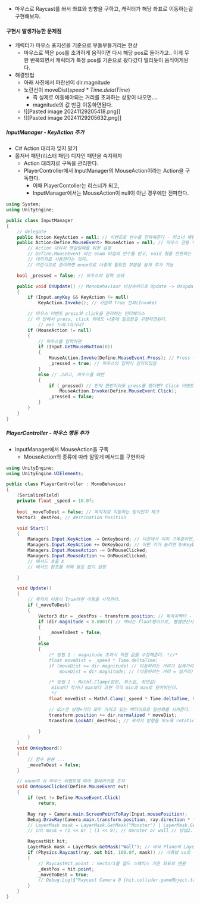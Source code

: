 - 마우스로 Raycast를 쏴서 좌표와 방향을 구하고, 캐릭터가 해당 좌표로 이동하는걸 구현해보자.
#### 구현시 발생가능한 문제점
- 캐릭터가 마우스 포지션을 기준으로 부들부들거리는 현상
	- 마우스로 찍은 pos를 초과하게 움직이면 다시 해당 pos로 돌아가고.. 이게 무한 반복되면서 캐릭터가 특정 pos를 기준으로 왔다갔다 떨리듯이 움직이게된다.
- 해결방법
	- 아래 사진에서 파란선이 dir.magnitude
	- 노란선이 moveDist(_speed * Time.delatTime_)
		- 즉 실제로 이동해야되는 거리를 초과하는 상황이 나오면....
		- magnitude의 값 만큼 이동하면된다. 
	- ![[Pasted image 20241129205418.png]]
	- ![[Pasted image 20241129205632.png]]

##### InputManager - KeyAction 추가
- C# Action 대리자 잊지 말기
- 옵저버 패턴(리스터 패턴) 디자인 패턴을 숙지하자
	- Action 대리자로 구독을 관리한다.
	- PlayerController에서 InputManager의 MouseAction이라는 Action을 구독한다. 
		- 이때 PlayerContoller는 리스너가 되고,
		- InputManager에서는 MouseAction이 null이 아닌 경우에만 전파한다.
```cs
using System;
using UnityEngine;

public class InputManager
{
    // delegate
    public Action KeyAction = null; // 이벤트로 변수를 전파해준다 - 리스너 패턴
    public Action<Define.MouseEvent> MouseAction = null; // 마우스 전용 액션 대리자
        // Action 대리자 헷갈릴때를 위한 설명
        // Define.MouseEvent 라는 enum 타입의 인수를 받고, void 형을 반환하는 메서드를
        // 대리자로 사용한다는 의미.
        // 이런식으로 관리하면 enum으로 나중에 필요한 부분을 쉽게 추가 가능

    bool _pressed = false; // 마우스의 입력 상태

    public void OnUpdate() // Monobehaviour 비상속이므로 Update -> OnUpdate
    {
        if (Input.anyKey && KeyAction != null)
            KeyAction.Invoke(); // 키입력 True 전파(Invoke)

        // 마우스 이벤트 press와 click을 관리하는 인터페이스
        // 이 안에서 press, click 외에도 나중에 필요한걸 구현하면된다.
            // ex) 드래그라거나?
        if (MouseAction != null)
        {
            // 마우스를 입력하면
            if (Input.GetMouseButton(0))
            {
                MouseAction.Invoke(Define.MouseEvent.Press); // Press 이벤트 발생
                _pressed = true; // 마우스의 입력이 감지되었음
            }
            else // 그리고, 마우스를 떼면
            {
                if (_pressed) // 만약 한번이라도 press를 했다면? Click 이벤트 발생
                    MouseAction.Invoke(Define.MouseEvent.Click);
                _pressed = false;
            }
        }
    }   
}
```
##### PlayerController - 마우스 행동 추가
- InputManager에서 MouseAction을 구독
	- MouseAction의 종류에 따라 알맞게 메서드를 구현하자
```cs
using UnityEngine;
using UnityEngine.UIElements;

public class PlayerController : MonoBehaviour
{
    [SerializeField]
    private float _speed = 10.0f;
    
    bool _moveToDest = false; // 목적지로 이동하는 방식인지 체크
    Vector3 _destPos; // destination Position

    void Start()
    {
        Managers.Input.KeyAction -= OnKeyboard; // 다른데서 이미 구독중이면, 끊기
        Managers.Input.KeyAction += OnKeyboard; // 어떤 키가 눌리면 OnKeyboard 함수 실행
        Managers.Input.MouseAction -= OnMouseClicked;
        Managers.Input.MouseAction += OnMouseClicked;
        // 메서드 호출 X
        // 메서드 참조를 위해 괄호 없이 설정

    }

    void Update()
    {
        // 목적지 이동이 True라면 이동을 시작한다.
        if (_moveToDest)
        {
            Vector3 dir = _destPos - transform.position; // 목적지벡터 - 플레이어벡터 = 방향벡터
            if (dir.magnitude < 0.0001f) // 벡터는 float형이므로, 뺄셈연산시 정확하게 0이 나오지 않는다 
            {
                _moveToDest = false;
            }
            else
            {
                /* 방법 1 : magnitude 초과시 직접 값을 수정해준다. *//*
                float moveDist = _speed * Time.deltaTime;
                if (moveDist >= dir.magnitude) // 이동하려는 거리가 실제거리보가 크다면? 
                    moveDist = dir.magnitude; // (이동하려는 거리 = 실거리)를 넣어준다. */

                /* 방법 2 : Mathf.Clamp(원본, 최소값, 최댓값)
                 min보다 작거나 max보다 크면 각각 min과 max로 덮어버린다.
                 */
                float moveDist = Mathf.Clamp(_speed * Time.deltaTime, 0, dir.magnitude);

                // dir은 방향+거리 모두 가지고 있는 벡터이므로 일반화를 시켜준다. (크기를 1로 바꾸고, 방향은 그대로)
                transform.position += dir.normalized * moveDist;
                transform.LookAt(_destPos); // 목적지 방향을 보도록 rotation 조정
                
            }
        }
    }
    void OnKeyboard()
    {
        // 함수 원본 ...
        _moveToDest = false;
    }

    // enum의 각 마우스 이벤트에 따라 플레이어를 조작
    void OnMouseClicked(Define.MouseEvent evt)
    {
        if (evt != Define.MouseEvent.Click)
            return;

        Ray ray = Camera.main.ScreenPointToRay(Input.mousePosition);
        Debug.DrawRay(Camera.main.transform.position, ray.direction * 100.0f, Color.green, 1.0f);
        // LayerMask mask = LayerMask.GetMask("Monster") | LayerMask.GetMask("Wall"); // 방법1. 레이어 마스크
        // int mask = (1 << 8) | (1 << 9); // monster or wall // 방법2. 비트 마스크

        RaycastHit hit;
        LayerMask mask = LayerMask.GetMask("Wall"); // 바닥 Plane의 Layer가 Wall임
        if (Physics.Raycast(ray, out hit, 100.0f, mask)) // 사용법 vs로 읽어주세요.
        {
            // RaycastHit.point : Vector3를 월드 스페이스 기준 좌표로 변환
            _destPos = hit.point; 
            _moveToDest = true;
            // Debug.Log($"Raycast Camera @ {hit.collider.gameObject.tag}");
        }
    }
}

```